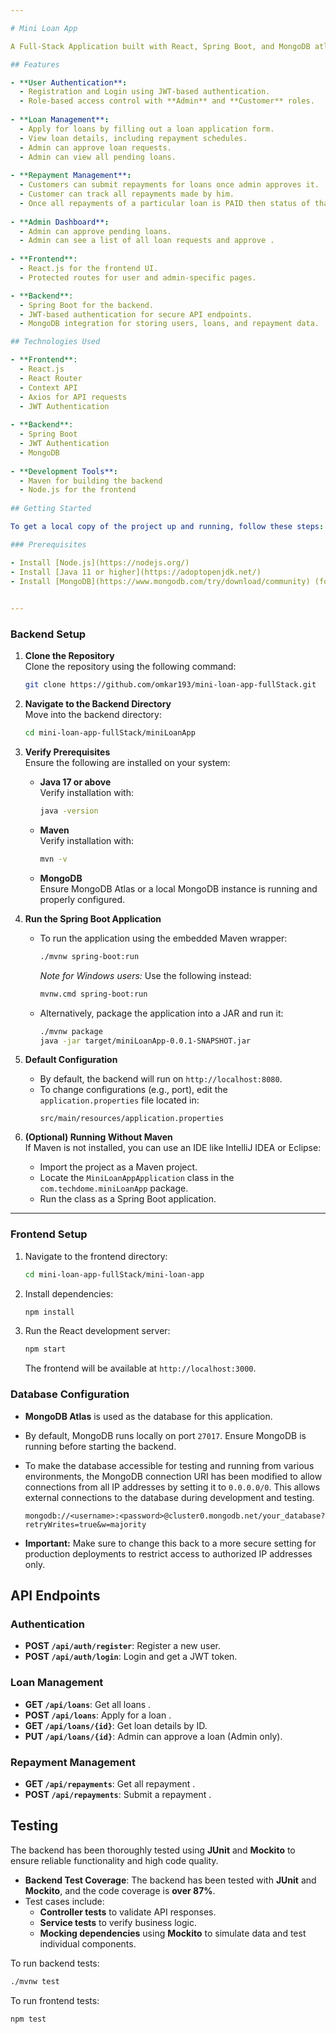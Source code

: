 ```yaml
---

# Mini Loan App

A Full-Stack Application built with React, Spring Boot, and MongoDB atlas for managing loan applications, repayments, and user management like user registration etc. The app allows users to apply for loans, track repayments, and view loan statuses. Admins can approve loan requests.

## Features

- **User Authentication**:
  - Registration and Login using JWT-based authentication.
  - Role-based access control with **Admin** and **Customer** roles.
  
- **Loan Management**:
  - Apply for loans by filling out a loan application form.
  - View loan details, including repayment schedules.
  - Admin can approve loan requests.
  - Admin can view all pending loans.
  
- **Repayment Management**:
  - Customers can submit repayments for loans once admin approves it.
  - Customer can track all repayments made by him.
  - Once all repayments of a particular loan is PAID then status of that loan becomes PAID automatically.
  
- **Admin Dashboard**:
  - Admin can approve pending loans.
  - Admin can see a list of all loan requests and approve .
  
- **Frontend**:
  - React.js for the frontend UI.
  - Protected routes for user and admin-specific pages.

- **Backend**:
  - Spring Boot for the backend.
  - JWT-based authentication for secure API endpoints.
  - MongoDB integration for storing users, loans, and repayment data.

## Technologies Used

- **Frontend**:
  - React.js
  - React Router
  - Context API
  - Axios for API requests
  - JWT Authentication
  
- **Backend**:
  - Spring Boot
  - JWT Authentication
  - MongoDB
  
- **Development Tools**:
  - Maven for building the backend
  - Node.js for the frontend
  
## Getting Started

To get a local copy of the project up and running, follow these steps:

### Prerequisites

- Install [Node.js](https://nodejs.org/)
- Install [Java 11 or higher](https://adoptopenjdk.net/)
- Install [MongoDB](https://www.mongodb.com/try/download/community) (for local development)
  

---
```


### **Backend Setup**

1. **Clone the Repository**  
   Clone the repository using the following command:  
   ```bash
   git clone https://github.com/omkar193/mini-loan-app-fullStack.git
   ```

2. **Navigate to the Backend Directory**  
   Move into the backend directory:  
   ```bash
   cd mini-loan-app-fullStack/miniLoanApp
   ```

3. **Verify Prerequisites**  
   Ensure the following are installed on your system:  
   - **Java 17 or above**  
     Verify installation with:  
     ```bash
     java -version
     ```
   - **Maven**  
     Verify installation with:  
     ```bash
     mvn -v
     ```
   - **MongoDB**  
     Ensure MongoDB Atlas or a local MongoDB instance is running and properly configured.

4. **Run the Spring Boot Application**  
   - To run the application using the embedded Maven wrapper:  
     ```bash
     ./mvnw spring-boot:run
     ```
     *Note for Windows users:* Use the following instead:  
     ```bash
     mvnw.cmd spring-boot:run
     ```
   - Alternatively, package the application into a JAR and run it:  
     ```bash
     ./mvnw package
     java -jar target/miniLoanApp-0.0.1-SNAPSHOT.jar
     ```

5. **Default Configuration**  
   - By default, the backend will run on `http://localhost:8080`.  
   - To change configurations (e.g., port), edit the `application.properties` file located in:  
     ```
     src/main/resources/application.properties
     ```

6. **(Optional) Running Without Maven**  
   If Maven is not installed, you can use an IDE like IntelliJ IDEA or Eclipse:  
   - Import the project as a Maven project.  
   - Locate the `MiniLoanAppApplication` class in the `com.techdome.miniLoanApp` package.  
   - Run the class as a Spring Boot application.

---


### Frontend Setup

1. Navigate to the frontend directory:
   ```bash
   cd mini-loan-app-fullStack/mini-loan-app
   ```
   
2. Install dependencies:
   ```bash
   npm install
   ```

3. Run the React development server:
   ```bash
   npm start
   ```

   The frontend will be available at `http://localhost:3000`.

### Database Configuration

- **MongoDB Atlas** is used as the database for this application.
- By default, MongoDB runs locally on port `27017`. Ensure MongoDB is running before starting the backend.
- To make the database accessible for testing and running from various environments, the MongoDB connection URI has been modified to allow connections from all IP addresses by setting it to `0.0.0.0/0`. This allows external connections to the database during development and testing.

    ```plaintext
    mongodb://<username>:<password>@cluster0.mongodb.net/your_database?retryWrites=true&w=majority
    ```

- **Important:** Make sure to change this back to a more secure setting for production deployments to restrict access to authorized IP addresses only.


## API Endpoints

### Authentication

- **POST `/api/auth/register`**: Register a new user.
- **POST `/api/auth/login`**: Login and get a JWT token.

### Loan Management

- **GET `/api/loans`**: Get all loans .
- **POST `/api/loans`**: Apply for a loan .
- **GET `/api/loans/{id}`**: Get loan details by ID.
- **PUT `/api/loans/{id}`**: Admin can approve a loan (Admin only).

### Repayment Management

- **GET `/api/repayments`**: Get all repayment .
- **POST `/api/repayments`**: Submit a repayment .

## Testing

The backend has been thoroughly tested using **JUnit** and **Mockito** to ensure reliable functionality and high code quality.

- **Backend Test Coverage**: The backend has been tested with **JUnit** and **Mockito**, and the code coverage is **over 87%**.
- Test cases include:
  - **Controller tests** to validate API responses.
  - **Service tests** to verify business logic.
  - **Mocking dependencies** using **Mockito** to simulate data and test individual components.

To run backend tests:

```bash
./mvnw test
```

To run frontend tests:

```bash
npm test
```

